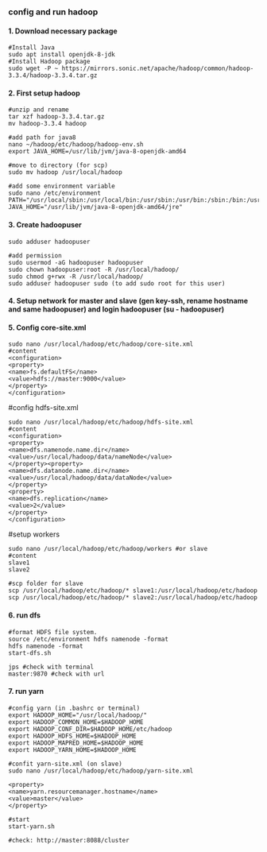 ### config and run hadoop

#### 1. Download necessary package
```shell
#Install Java
sudo apt install openjdk-8-jdk
#Install Hadoop package
sudo wget -P ~ https://mirrors.sonic.net/apache/hadoop/common/hadoop-3.3.4/hadoop-3.3.4.tar.gz
```

#### 2. First setup hadoop
```shell
#unzip and rename
tar xzf hadoop-3.3.4.tar.gz
mv hadoop-3.3.4 hadoop

#add path for java8
nano ~/hadoop/etc/hadoop/hadoop-env.sh
export JAVA_HOME=/usr/lib/jvm/java-8-openjdk-amd64

#move to directory (for scp)
sudo mv hadoop /usr/local/hadoop

#add some environment variable
sudo nano /etc/environment
PATH="/usr/local/sbin:/usr/local/bin:/usr/sbin:/usr/bin:/sbin:/bin:/usr/games:/usr/local/games:/usr/local/hadoop/bin:/usr/local/hadoop/sbin"
JAVA_HOME="/usr/lib/jvm/java-8-openjdk-amd64/jre"
```

#### 3. Create hadoopuser
```shell
sudo adduser hadoopuser

#add permission
sudo usermod -aG hadoopuser hadoopuser
sudo chown hadoopuser:root -R /usr/local/hadoop/
sudo chmod g+rwx -R /usr/local/hadoop/
sudo adduser hadoopuser sudo (to add sudo root for this user)
```

#### 4. Setup network for master and slave (gen key-ssh, rename hostname and same hadoopuser) and login hadoopuser (su - hadoopuser)

#### 5. Config core-site.xml
```shell
sudo nano /usr/local/hadoop/etc/hadoop/core-site.xml
#content
<configuration>
<property>
<name>fs.defaultFS</name>
<value>hdfs://master:9000</value>
</property>
</configuration>
```

#config hdfs-site.xml
```shell
sudo nano /usr/local/hadoop/etc/hadoop/hdfs-site.xml
#content
<configuration>
<property>
<name>dfs.namenode.name.dir</name>
<value>/usr/local/hadoop/data/nameNode</value>
</property><property>
<name>dfs.datanode.name.dir</name>
<value>/usr/local/hadoop/data/dataNode</value>
</property>
<property>
<name>dfs.replication</name>
<value>2</value>
</property>
</configuration>
```

#setup workers
```shell
sudo nano /usr/local/hadoop/etc/hadoop/workers #or slave
#content
slave1
slave2

#scp folder for slave
scp /usr/local/hadoop/etc/hadoop/* slave1:/usr/local/hadoop/etc/hadoop
scp /usr/local/hadoop/etc/hadoop/* slave2:/usr/local/hadoop/etc/hadoop
```

#### 6. run dfs
```shell
#format HDFS file system.
source /etc/environment hdfs namenode -format
hdfs namenode -format
start-dfs.sh

jps #check with terminal
master:9870 #check with url
```

#### 7. run yarn
```shell
#config yarn (in .bashrc or terminal)
export HADOOP_HOME="/usr/local/hadoop/"
export HADOOP_COMMON_HOME=$HADOOP_HOME
export HADOOP_CONF_DIR=$HADOOP_HOME/etc/hadoop
export HADOOP_HDFS_HOME=$HADOOP_HOME
export HADOOP_MAPRED_HOME=$HADOOP_HOME
export HADOOP_YARN_HOME=$HADOOP_HOME

#confit yarn-site.xml (on slave)
sudo nano /usr/local/hadoop/etc/hadoop/yarn-site.xml

<property>
<name>yarn.resourcemanager.hostname</name>
<value>master</value>
</property>

#start
start-yarn.sh

#check: http://master:8088/cluster
```
